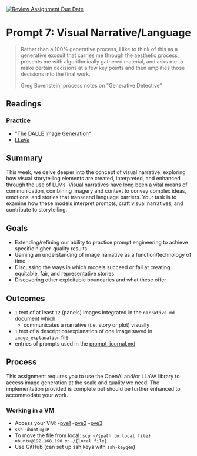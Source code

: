 [![Review Assignment Due Date](https://classroom.github.com/assets/deadline-readme-button-22041afd0340ce965d47ae6ef1cefeee28c7c493a6346c4f15d667ab976d596c.svg)](https://classroom.github.com/a/XzN-3LUi)
# Prompt 7: Visual Narrative/Language

> Rather than a 100% generative process, I like to think of this as a
>generative exosuit that carries me through the aesthetic process,
>presents me with algorithmically gathered material, and asks me to make
>certain decisions at a few key points and then amplifies those decisions
>into the final work.
>
> Greg Borenstein, process notes on "Generative Detective"

## Readings

### Practice

* ["The DALLE Image Generation"](https://platform.openai.com/docs/guides/images/usage)
* [LLaVa](https://ollama.com/library/llava)

## Summary

This week, we delve deeper into the concept of visual narrative, exploring how visual storytelling elements are created, interpreted, and enhanced through the use of LLMs. Visual narratives have long been a vital means of communication, combining imagery and context to convey complex ideas, emotions, and stories that transcend language barriers. Your task is to examine how these models interpret prompts, craft visual narratives, and contribute to storytelling.

## Goals

* Extending/refining our ability to practice prompt engineering to achieve specific higher-quality results
* Gaining an understanding of image narrative as a function/technology of time
* Discussing the ways in which models succeed or fail at creating equitable, fair, and representative stories
* Discovering other exploitable boundaries and what these offer

## Outcomes

* `1` text of at least `12` (panels) images integrated in the `narrative.md` document which:
  * communicates a narrative (i.e. story or plot) visually
* `1` text of a description/explanation of one image saved in `image_explanation` file
* entries of prompts used in the [prompt_journal.md](writing/prompt_journal.md) 

## Process

This assignment requires you to use the OpenAI and/or LLaVA library to access image generation at the scale and quality we need. The implementation provided is complete but should be further enhanced to accommodate your work.

### Working in a VM

- Access your VM:
  -[pve1](https://pve1.cis.allegheny.edu:8006/)
  -[pve2](https://pve2.cis.allegheny.edu:8006/)
  -[pve3](https://pve3.cis.allegheny.edu:8006/)
- `ssh ubuntu@IP`
- To move the file from local: `scp ~/{path to local file} ubuntu@192.168.190.x:~/{local file}`
- Use GitHub (can set up ssh keys with `ssh-keygen`)
